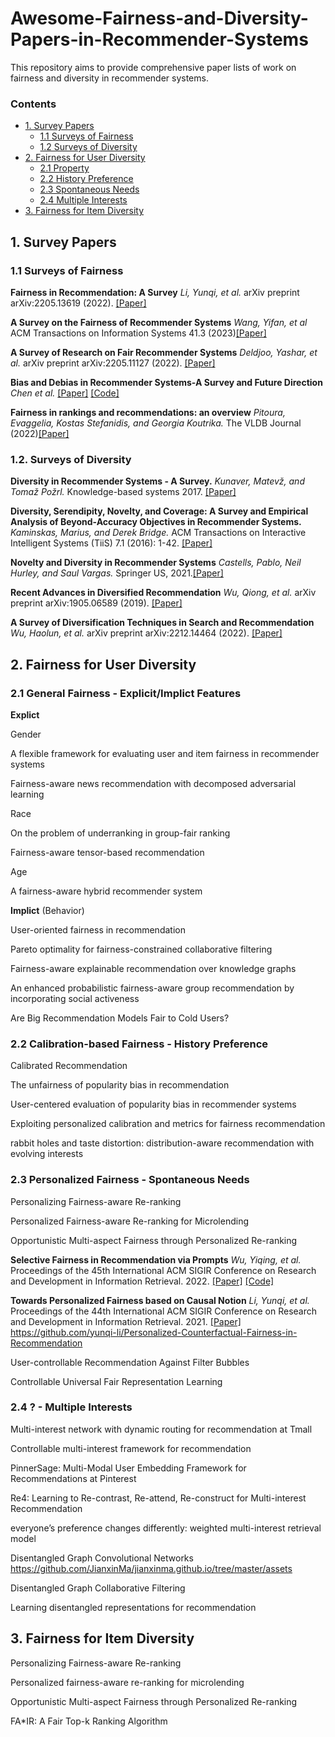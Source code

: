 # Awesome-Fairness-and-Diversity-Papers-in-Recommender-Systems
This repository aims to provide comprehensive paper lists of work on fairness and diversity in recommender systems.

### Contents

* [1. Survey Papers](#1-survey-papers)
  * [1.1 Surveys of Fairness](#11-surveys-of-fairness)
  * [1.2 Surveys of Diversity](#12-surveys-of-diversity)
* [2. Fairness for User Diversity](#2-fairness-for-user-diversity)
	* [2.1 Property](#21-property)
	* [2.2 History Preference](#22-history-preference)
  * [2.3 Spontaneous Needs](#23-spontaneous-needs)
  * [2.4 Multiple Interests](#24-multiple-interests)
* [3. Fairness for Item Diversity](#2-fairness-for-item-diversity)

## 1. Survey Papers
### 1.1 Surveys of Fairness
**Fairness in Recommendation: A Survey** *Li, Yunqi, et al.* arXiv preprint arXiv:2205.13619 (2022). [[Paper]](https://arxiv.org/pdf/2205.13619.pdf)

**A Survey on the Fairness of Recommender Systems** *Wang, Yifan, et al* ACM Transactions on Information Systems 41.3 (2023)[[Paper]](https://dl.acm.org/doi/pdf/10.1145/3547333)

**A Survey of Research on Fair Recommender Systems** *Deldjoo, Yashar, et al.* arXiv preprint arXiv:2205.11127 (2022). [[Paper]](https://arxiv.org/pdf/2205.11127.pdf)

**Bias and Debias in Recommender Systems-A Survey and Future Direction** *Chen et al.* [[Paper]](https://arxiv.org/pdf/2010.03240.pdf) [[Code]](https://github.com/jiawei-chen/RecDebiasing)

**Fairness in rankings and recommendations: an overview** *Pitoura, Evaggelia, Kostas Stefanidis, and Georgia Koutrika.* The VLDB Journal (2022)[[Paper]](https://link.springer.com/article/10.1007/s00778-021-00697-y)


### 1.2. Surveys of Diversity
**Diversity in Recommender Systems - A Survey.** *Kunaver, Matevž, and Tomaž Požrl.* Knowledge-based systems 2017. [[Paper]](https://www.sciencedirect.com/science/article/pii/S0950705117300680)
<!--- **cite:400** ---> 


**Diversity, Serendipity, Novelty, and Coverage: A Survey and Empirical Analysis of Beyond-Accuracy Objectives in Recommender Systems.** *Kaminskas, Marius, and Derek Bridge.* ACM Transactions on Interactive Intelligent Systems (TiiS) 7.1 (2016): 1-42. [[Paper]](https://dl.acm.org/doi/pdf/10.1145/2926720)
<!--- **cite:374** ---> 

**Novelty and Diversity in Recommender Systems** *Castells, Pablo, Neil Hurley, and Saul Vargas.* Springer US, 2021.[[Paper]](https://link.springer.com/chapter/10.1007/978-1-0716-2197-4_16)
<!--- **cite:332** ---> 

**Recent Advances in Diversified Recommendation** *Wu, Qiong, et al.* arXiv preprint arXiv:1905.06589 (2019). [[Paper]](https://arxiv.org/pdf/1905.06589.pdf)

**A Survey of Diversification Techniques in Search and Recommendation** *Wu, Haolun, et al.* arXiv preprint arXiv:2212.14464 (2022). [[Paper]](https://arxiv.org/pdf/2212.14464.pdf)
<!--- **relatively new: 2022/2023** ---> 


<!--- **Personality and Recommendation Diversity** ---> 


## 2. Fairness for User Diversity
### 2.1 General Fairness - Explicit/Implict Features

**Explict**

Gender

A flexible framework for evaluating user and item fairness in recommender systems

Fairness-aware news recommendation with decomposed adversarial learning

Race

On the problem of underranking in group-fair ranking

Fairness-aware tensor-based recommendation

Age

A fairness-aware hybrid recommender system

**Implict** (Behavior)

User-oriented fairness in recommendation

Pareto optimality for fairness-constrained collaborative filtering

Fairness-aware explainable recommendation over knowledge graphs

An enhanced probabilistic fairness-aware group recommendation by incorporating social activeness

Are Big Recommendation Models Fair to Cold Users?

### 2.2 Calibration-based Fairness - History Preference

Calibrated Recommendation

The unfairness of popularity bias in recommendation

User-centered evaluation of popularity bias in recommender systems

Exploiting personalized calibration and metrics for fairness recommendation

rabbit holes and taste distortion: distribution-aware recommendation with evolving interests

### 2.3 Personalized Fairness - Spontaneous Needs

Personalizing Fairness-aware Re-ranking

Personalized Fairness-aware Re-ranking for Microlending

Opportunistic Multi-aspect Fairness through Personalized Re-ranking

**Selective Fairness in Recommendation via Prompts** *Wu, Yiqing, et al.* Proceedings of the 45th International ACM SIGIR Conference on Research and Development in Information Retrieval. 2022. [[Paper]](https://arxiv.org/pdf/2205.04682.pdf) [[Code]](https://github.com/wyqing20/PFRec)

**Towards Personalized Fairness based on Causal Notion** *Li, Yunqi, et al.* Proceedings of the 44th International ACM SIGIR Conference on Research and Development in Information Retrieval. 2021. [[Paper]](https://dl.acm.org/doi/pdf/10.1145/3404835.3462966) https://github.com/yunqi-li/Personalized-Counterfactual-Fairness-in-Recommendation

User-controllable Recommendation Against Filter Bubbles

Controllable Universal Fair Representation Learning

### 2.4 ? - Multiple Interests 

Multi-interest network with dynamic routing for recommendation at Tmall

Controllable multi-interest framework for recommendation

PinnerSage: Multi-Modal User Embedding Framework for Recommendations at Pinterest

Re4: Learning to Re-contrast, Re-attend, Re-construct for Multi-interest Recommendation

everyone’s preference changes differently: weighted multi-interest retrieval model

Disentangled Graph Convolutional Networks https://github.com/JianxinMa/jianxinma.github.io/tree/master/assets

Disentangled Graph Collaborative Filtering

Learning disentangled representations for recommendation

## 3. Fairness for Item Diversity

Personalizing Fairness-aware Re-ranking

Personalized fairness-aware re-ranking for microlending

Opportunistic Multi-aspect Fairness through Personalized Re-ranking

FA\*IR: A Fair Top-k Ranking Algorithm
